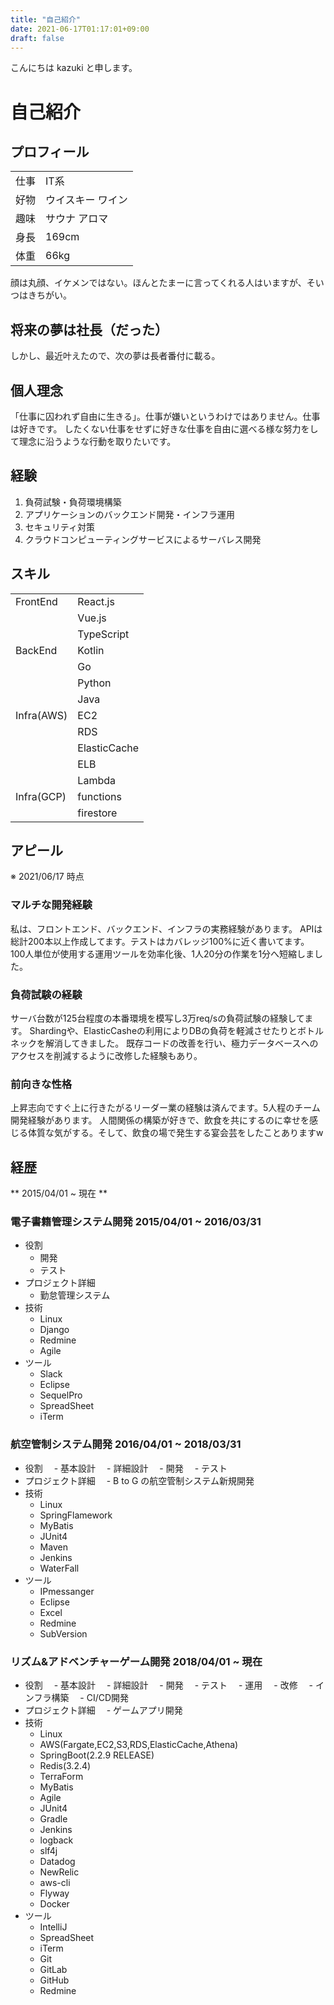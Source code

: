 ```yaml
---
title: "自己紹介"
date: 2021-06-17T01:17:01+09:00
draft: false
---
```


こんにちは kazuki と申します。

# 自己紹介

## プロフィール
|      |      |
| ---- | ---- |
| 仕事 | IT系 |
| 好物 | ウイスキー ワイン |
| 趣味 | サウナ アロマ |
| 身長 | 169cm |
| 体重 | 66kg |

顔は丸顔、イケメンではない。ほんとたまーに言ってくれる人はいますが、そいつはきちがい。

## 将来の夢は社長（だった）
しかし、最近叶えたので、次の夢は長者番付に載る。

## 個人理念
「仕事に囚われず自由に生きる」。仕事が嫌いというわけではありません。仕事は好きです。
したくない仕事をせずに好きな仕事を自由に選べる様な努力をして理念に沿うような行動を取りたいです。

## 経験
1. 負荷試験・負荷環境構築
2. アプリケーションのバックエンド開発・インフラ運用
3. セキュリティ対策
4. クラウドコンピューティングサービスによるサーバレス開発


## スキル

|      |      |
| ---- | ---- |
| FrontEnd | React.js |
|          | Vue.js   |
|          | TypeScript   |
| BackEnd  | Kotlin |
|          | Go     |
|          | Python |
|          | Java |
| Infra(AWS)    | EC2 |
|          | RDS |
|          | ElasticCache |
|          | ELB |
|          | Lambda |
| Infra(GCP)  | functions |
|          | firestore |

## アピール
※ 2021/06/17 時点
### マルチな開発経験
私は、フロントエンド、バックエンド、インフラの実務経験があります。
APIは総計200本以上作成してます。テストはカバレッジ100%に近く書いてます。
100人単位が使用する運用ツールを効率化後、1人20分の作業を1分へ短縮しました。

### 負荷試験の経験
サーバ台数が125台程度の本番環境を模写し3万req/sの負荷試験の経験してます。
Shardingや、ElasticCasheの利用によりDBの負荷を軽減させたりとボトルネックを解消してきました。
既存コードの改善を行い、極力データベースへのアクセスを削減するように改修した経験もあり。

### 前向きな性格
上昇志向ですぐ上に行きたがるリーダー業の経験は済んでます。5人程のチーム開発経験があります。
人間関係の構築が好きで、飲食を共にするのに幸せを感じる体質な気がする。そして、飲食の場で発生する宴会芸をしたことありますw

## 経歴

** 2015/04/01 ~ 現在 **

### 電子書籍管理システム開発 2015/04/01 ~ 2016/03/31

- 役割
  - 開発
  - テスト
- プロジェクト詳細
  - 勤怠管理システム
- 技術
  - Linux
  - Django
  - Redmine
  - Agile
- ツール
  - Slack
  - Eclipse
  - SequelPro
  - SpreadSheet
  - iTerm

### 航空管制システム開発 2016/04/01 ~ 2018/03/31

- 役割
　- 基本設計
　- 詳細設計
　- 開発
　- テスト
- プロジェクト詳細
　- B to G の航空管制システム新規開発
- 技術
  - Linux
  - SpringFlamework
  - MyBatis
  - JUnit4
  - Maven
  - Jenkins
  - WaterFall
- ツール
  - IPmessanger
  - Eclipse
  - Excel
  - Redmine
  - SubVersion
  
### リズム&アドベンチャーゲーム開発 2018/04/01 ~ 現在

- 役割
　- 基本設計
　- 詳細設計
　- 開発
　- テスト
　- 運用
　- 改修
　- インフラ構築
　- CI/CD開発
- プロジェクト詳細
　- ゲームアプリ開発
- 技術
  - Linux
  - AWS(Fargate,EC2,S3,RDS,ElasticCache,Athena)
  - SpringBoot(2.2.9 RELEASE)
  - Redis(3.2.4)
  - TerraForm
  - MyBatis
  - Agile
  - JUnit4
  - Gradle
  - Jenkins
  - logback
  - slf4j
  - Datadog
  - NewRelic
  - aws-cli
  - Flyway
  - Docker
- ツール
  - IntelliJ
  - SpreadSheet
  - iTerm
  - Git
  - GitLab
  - GitHub
  - Redmine

